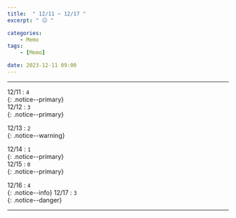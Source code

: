 ```yaml
---
title:  " 12/11 ~ 12/17 "
excerpt: " 😐 "

categories:
    - Memo
tags:
    - [Memo]

date: 2023-12-11 09:00
---
```

- - -
<!-- 약 -->

12/11 : `4`   
{: .notice--primary}  
12/12 : `3`   
{: .notice--primary}  

12/13 : `2`   
{: .notice--warning}  

12/14 : `1`   
{: .notice--primary}  
12/15 : `0`  
{: .notice--primary} 


12/16 : `4`      
{: .notice--info} 
12/17 : `3`   
{: .notice--danger}  


<!-- {: .notice}
{: .notice--primary}
{: .notice--info}
{: .notice--warning}
{: .notice--success}
{: .notice--danger} 
😄 😐 🙁 😡
-->
- - -